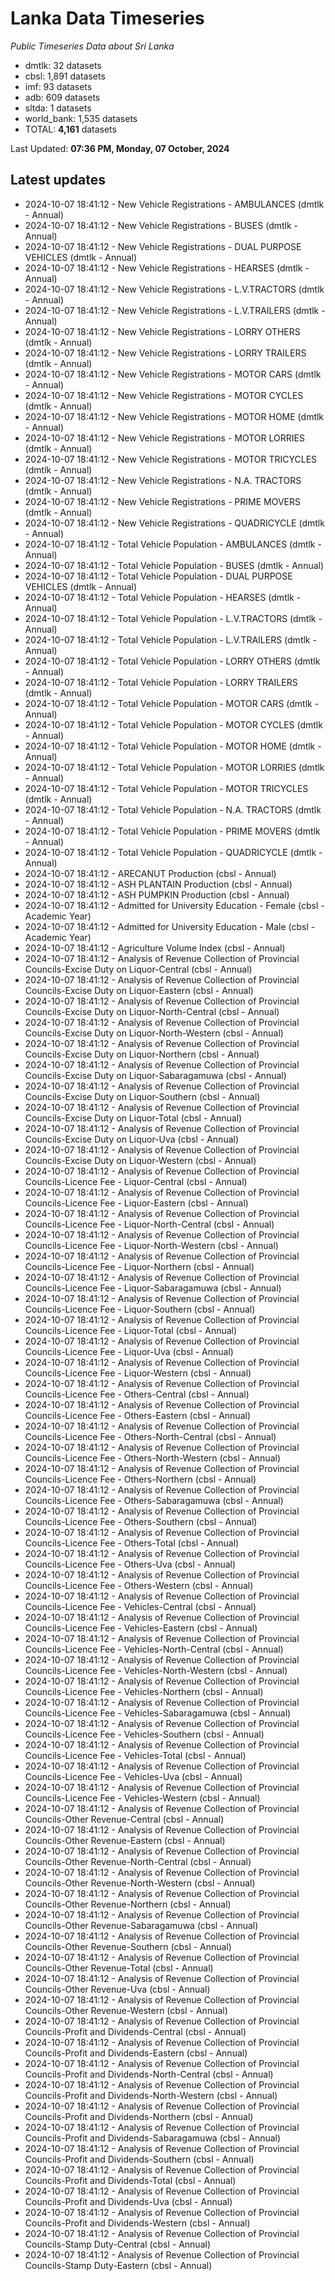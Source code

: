 # Lanka Data Timeseries
*Public Timeseries Data about Sri Lanka*

* dmtlk: 32 datasets
* cbsl: 1,891 datasets
* imf: 93 datasets
* adb: 609 datasets
* sltda: 1 datasets
* world_bank: 1,535 datasets
* TOTAL: **4,161** datasets

Last Updated: **07:36 PM, Monday, 07 October, 2024**

## Latest updates

* 2024-10-07 18:41:12 - New Vehicle Registrations - AMBULANCES (dmtlk - Annual)
* 2024-10-07 18:41:12 - New Vehicle Registrations - BUSES (dmtlk - Annual)
* 2024-10-07 18:41:12 - New Vehicle Registrations - DUAL PURPOSE VEHICLES (dmtlk - Annual)
* 2024-10-07 18:41:12 - New Vehicle Registrations - HEARSES (dmtlk - Annual)
* 2024-10-07 18:41:12 - New Vehicle Registrations - L.V.TRACTORS (dmtlk - Annual)
* 2024-10-07 18:41:12 - New Vehicle Registrations - L.V.TRAILERS (dmtlk - Annual)
* 2024-10-07 18:41:12 - New Vehicle Registrations - LORRY OTHERS (dmtlk - Annual)
* 2024-10-07 18:41:12 - New Vehicle Registrations - LORRY TRAILERS (dmtlk - Annual)
* 2024-10-07 18:41:12 - New Vehicle Registrations - MOTOR CARS (dmtlk - Annual)
* 2024-10-07 18:41:12 - New Vehicle Registrations - MOTOR CYCLES (dmtlk - Annual)
* 2024-10-07 18:41:12 - New Vehicle Registrations - MOTOR HOME (dmtlk - Annual)
* 2024-10-07 18:41:12 - New Vehicle Registrations - MOTOR LORRIES (dmtlk - Annual)
* 2024-10-07 18:41:12 - New Vehicle Registrations - MOTOR TRICYCLES (dmtlk - Annual)
* 2024-10-07 18:41:12 - New Vehicle Registrations - N.A. TRACTORS (dmtlk - Annual)
* 2024-10-07 18:41:12 - New Vehicle Registrations - PRIME MOVERS (dmtlk - Annual)
* 2024-10-07 18:41:12 - New Vehicle Registrations - QUADRICYCLE (dmtlk - Annual)
* 2024-10-07 18:41:12 - Total Vehicle Population - AMBULANCES (dmtlk - Annual)
* 2024-10-07 18:41:12 - Total Vehicle Population - BUSES (dmtlk - Annual)
* 2024-10-07 18:41:12 - Total Vehicle Population - DUAL PURPOSE VEHICLES (dmtlk - Annual)
* 2024-10-07 18:41:12 - Total Vehicle Population - HEARSES (dmtlk - Annual)
* 2024-10-07 18:41:12 - Total Vehicle Population - L.V.TRACTORS (dmtlk - Annual)
* 2024-10-07 18:41:12 - Total Vehicle Population - L.V.TRAILERS (dmtlk - Annual)
* 2024-10-07 18:41:12 - Total Vehicle Population - LORRY OTHERS (dmtlk - Annual)
* 2024-10-07 18:41:12 - Total Vehicle Population - LORRY TRAILERS (dmtlk - Annual)
* 2024-10-07 18:41:12 - Total Vehicle Population - MOTOR CARS (dmtlk - Annual)
* 2024-10-07 18:41:12 - Total Vehicle Population - MOTOR CYCLES (dmtlk - Annual)
* 2024-10-07 18:41:12 - Total Vehicle Population - MOTOR HOME (dmtlk - Annual)
* 2024-10-07 18:41:12 - Total Vehicle Population - MOTOR LORRIES (dmtlk - Annual)
* 2024-10-07 18:41:12 - Total Vehicle Population - MOTOR TRICYCLES (dmtlk - Annual)
* 2024-10-07 18:41:12 - Total Vehicle Population - N.A. TRACTORS (dmtlk - Annual)
* 2024-10-07 18:41:12 - Total Vehicle Population - PRIME MOVERS (dmtlk - Annual)
* 2024-10-07 18:41:12 - Total Vehicle Population - QUADRICYCLE (dmtlk - Annual)
* 2024-10-07 18:41:12 - ARECANUT Production (cbsl - Annual)
* 2024-10-07 18:41:12 - ASH PLANTAIN Production (cbsl - Annual)
* 2024-10-07 18:41:12 - ASH PUMPKIN Production (cbsl - Annual)
* 2024-10-07 18:41:12 - Admitted for University Education - Female (cbsl - Academic Year)
* 2024-10-07 18:41:12 - Admitted for University Education - Male (cbsl - Academic Year)
* 2024-10-07 18:41:12 - Agriculture Volume Index (cbsl - Annual)
* 2024-10-07 18:41:12 - Analysis of Revenue Collection of Provincial Councils-Excise Duty on Liquor-Central (cbsl - Annual)
* 2024-10-07 18:41:12 - Analysis of Revenue Collection of Provincial Councils-Excise Duty on Liquor-Eastern (cbsl - Annual)
* 2024-10-07 18:41:12 - Analysis of Revenue Collection of Provincial Councils-Excise Duty on Liquor-North-Central (cbsl - Annual)
* 2024-10-07 18:41:12 - Analysis of Revenue Collection of Provincial Councils-Excise Duty on Liquor-North-Western (cbsl - Annual)
* 2024-10-07 18:41:12 - Analysis of Revenue Collection of Provincial Councils-Excise Duty on Liquor-Northern (cbsl - Annual)
* 2024-10-07 18:41:12 - Analysis of Revenue Collection of Provincial Councils-Excise Duty on Liquor-Sabaragamuwa (cbsl - Annual)
* 2024-10-07 18:41:12 - Analysis of Revenue Collection of Provincial Councils-Excise Duty on Liquor-Southern (cbsl - Annual)
* 2024-10-07 18:41:12 - Analysis of Revenue Collection of Provincial Councils-Excise Duty on Liquor-Total (cbsl - Annual)
* 2024-10-07 18:41:12 - Analysis of Revenue Collection of Provincial Councils-Excise Duty on Liquor-Uva (cbsl - Annual)
* 2024-10-07 18:41:12 - Analysis of Revenue Collection of Provincial Councils-Excise Duty on Liquor-Western (cbsl - Annual)
* 2024-10-07 18:41:12 - Analysis of Revenue Collection of Provincial Councils-Licence Fee - Liquor-Central (cbsl - Annual)
* 2024-10-07 18:41:12 - Analysis of Revenue Collection of Provincial Councils-Licence Fee - Liquor-Eastern (cbsl - Annual)
* 2024-10-07 18:41:12 - Analysis of Revenue Collection of Provincial Councils-Licence Fee - Liquor-North-Central (cbsl - Annual)
* 2024-10-07 18:41:12 - Analysis of Revenue Collection of Provincial Councils-Licence Fee - Liquor-North-Western (cbsl - Annual)
* 2024-10-07 18:41:12 - Analysis of Revenue Collection of Provincial Councils-Licence Fee - Liquor-Northern (cbsl - Annual)
* 2024-10-07 18:41:12 - Analysis of Revenue Collection of Provincial Councils-Licence Fee - Liquor-Sabaragamuwa (cbsl - Annual)
* 2024-10-07 18:41:12 - Analysis of Revenue Collection of Provincial Councils-Licence Fee - Liquor-Southern (cbsl - Annual)
* 2024-10-07 18:41:12 - Analysis of Revenue Collection of Provincial Councils-Licence Fee - Liquor-Total (cbsl - Annual)
* 2024-10-07 18:41:12 - Analysis of Revenue Collection of Provincial Councils-Licence Fee - Liquor-Uva (cbsl - Annual)
* 2024-10-07 18:41:12 - Analysis of Revenue Collection of Provincial Councils-Licence Fee - Liquor-Western (cbsl - Annual)
* 2024-10-07 18:41:12 - Analysis of Revenue Collection of Provincial Councils-Licence Fee - Others-Central (cbsl - Annual)
* 2024-10-07 18:41:12 - Analysis of Revenue Collection of Provincial Councils-Licence Fee - Others-Eastern (cbsl - Annual)
* 2024-10-07 18:41:12 - Analysis of Revenue Collection of Provincial Councils-Licence Fee - Others-North-Central (cbsl - Annual)
* 2024-10-07 18:41:12 - Analysis of Revenue Collection of Provincial Councils-Licence Fee - Others-North-Western (cbsl - Annual)
* 2024-10-07 18:41:12 - Analysis of Revenue Collection of Provincial Councils-Licence Fee - Others-Northern (cbsl - Annual)
* 2024-10-07 18:41:12 - Analysis of Revenue Collection of Provincial Councils-Licence Fee - Others-Sabaragamuwa (cbsl - Annual)
* 2024-10-07 18:41:12 - Analysis of Revenue Collection of Provincial Councils-Licence Fee - Others-Southern (cbsl - Annual)
* 2024-10-07 18:41:12 - Analysis of Revenue Collection of Provincial Councils-Licence Fee - Others-Total (cbsl - Annual)
* 2024-10-07 18:41:12 - Analysis of Revenue Collection of Provincial Councils-Licence Fee - Others-Uva (cbsl - Annual)
* 2024-10-07 18:41:12 - Analysis of Revenue Collection of Provincial Councils-Licence Fee - Others-Western (cbsl - Annual)
* 2024-10-07 18:41:12 - Analysis of Revenue Collection of Provincial Councils-Licence Fee - Vehicles-Central (cbsl - Annual)
* 2024-10-07 18:41:12 - Analysis of Revenue Collection of Provincial Councils-Licence Fee - Vehicles-Eastern (cbsl - Annual)
* 2024-10-07 18:41:12 - Analysis of Revenue Collection of Provincial Councils-Licence Fee - Vehicles-North-Central (cbsl - Annual)
* 2024-10-07 18:41:12 - Analysis of Revenue Collection of Provincial Councils-Licence Fee - Vehicles-North-Western (cbsl - Annual)
* 2024-10-07 18:41:12 - Analysis of Revenue Collection of Provincial Councils-Licence Fee - Vehicles-Northern (cbsl - Annual)
* 2024-10-07 18:41:12 - Analysis of Revenue Collection of Provincial Councils-Licence Fee - Vehicles-Sabaragamuwa (cbsl - Annual)
* 2024-10-07 18:41:12 - Analysis of Revenue Collection of Provincial Councils-Licence Fee - Vehicles-Southern (cbsl - Annual)
* 2024-10-07 18:41:12 - Analysis of Revenue Collection of Provincial Councils-Licence Fee - Vehicles-Total (cbsl - Annual)
* 2024-10-07 18:41:12 - Analysis of Revenue Collection of Provincial Councils-Licence Fee - Vehicles-Uva (cbsl - Annual)
* 2024-10-07 18:41:12 - Analysis of Revenue Collection of Provincial Councils-Licence Fee - Vehicles-Western (cbsl - Annual)
* 2024-10-07 18:41:12 - Analysis of Revenue Collection of Provincial Councils-Other Revenue-Central (cbsl - Annual)
* 2024-10-07 18:41:12 - Analysis of Revenue Collection of Provincial Councils-Other Revenue-Eastern (cbsl - Annual)
* 2024-10-07 18:41:12 - Analysis of Revenue Collection of Provincial Councils-Other Revenue-North-Central (cbsl - Annual)
* 2024-10-07 18:41:12 - Analysis of Revenue Collection of Provincial Councils-Other Revenue-North-Western (cbsl - Annual)
* 2024-10-07 18:41:12 - Analysis of Revenue Collection of Provincial Councils-Other Revenue-Northern (cbsl - Annual)
* 2024-10-07 18:41:12 - Analysis of Revenue Collection of Provincial Councils-Other Revenue-Sabaragamuwa (cbsl - Annual)
* 2024-10-07 18:41:12 - Analysis of Revenue Collection of Provincial Councils-Other Revenue-Southern (cbsl - Annual)
* 2024-10-07 18:41:12 - Analysis of Revenue Collection of Provincial Councils-Other Revenue-Total (cbsl - Annual)
* 2024-10-07 18:41:12 - Analysis of Revenue Collection of Provincial Councils-Other Revenue-Uva (cbsl - Annual)
* 2024-10-07 18:41:12 - Analysis of Revenue Collection of Provincial Councils-Other Revenue-Western (cbsl - Annual)
* 2024-10-07 18:41:12 - Analysis of Revenue Collection of Provincial Councils-Profit and Dividends-Central (cbsl - Annual)
* 2024-10-07 18:41:12 - Analysis of Revenue Collection of Provincial Councils-Profit and Dividends-Eastern (cbsl - Annual)
* 2024-10-07 18:41:12 - Analysis of Revenue Collection of Provincial Councils-Profit and Dividends-North-Central (cbsl - Annual)
* 2024-10-07 18:41:12 - Analysis of Revenue Collection of Provincial Councils-Profit and Dividends-North-Western (cbsl - Annual)
* 2024-10-07 18:41:12 - Analysis of Revenue Collection of Provincial Councils-Profit and Dividends-Northern (cbsl - Annual)
* 2024-10-07 18:41:12 - Analysis of Revenue Collection of Provincial Councils-Profit and Dividends-Sabaragamuwa (cbsl - Annual)
* 2024-10-07 18:41:12 - Analysis of Revenue Collection of Provincial Councils-Profit and Dividends-Southern (cbsl - Annual)
* 2024-10-07 18:41:12 - Analysis of Revenue Collection of Provincial Councils-Profit and Dividends-Total (cbsl - Annual)
* 2024-10-07 18:41:12 - Analysis of Revenue Collection of Provincial Councils-Profit and Dividends-Uva (cbsl - Annual)
* 2024-10-07 18:41:12 - Analysis of Revenue Collection of Provincial Councils-Profit and Dividends-Western (cbsl - Annual)
* 2024-10-07 18:41:12 - Analysis of Revenue Collection of Provincial Councils-Stamp Duty-Central (cbsl - Annual)
* 2024-10-07 18:41:12 - Analysis of Revenue Collection of Provincial Councils-Stamp Duty-Eastern (cbsl - Annual)